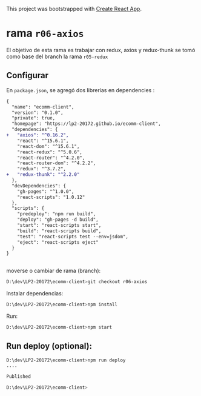 This project was bootstrapped with [Create React App](https://github.com/facebookincubator/create-react-app).

# rama `r06-axios`
El objetivo de esta rama es trabajar con redux, axios y redux-thunk
se tomó como base del branch la rama `r05-redux`

## Configurar

En `package.json`, se agregó dos librerías en dependencies :

```diff
{
  "name": "ecomm-client",
  "version": "0.1.0",
  "private": true,
  "homepage": "https://lp2-20172.github.io/ecomm-client",
  "dependencies": {
+   "axios": "^0.16.2",
    "react": "^15.6.1",
    "react-dom": "^15.6.1",
    "react-redux": "^5.0.6",
    "react-router": "^4.2.0",
    "react-router-dom": "^4.2.2",
    "redux": "^3.7.2",
+   "redux-thunk": "^2.2.0"
  },
  "devDependencies": {
    "gh-pages": "^1.0.0",
    "react-scripts": "1.0.12"
  },
  "scripts": {
    "predeploy": "npm run build",
    "deploy": "gh-pages -d build",
    "start": "react-scripts start",
    "build": "react-scripts build",
    "test": "react-scripts test --env=jsdom",
    "eject": "react-scripts eject"
  }
}
   
```


moverse o cambiar de rama (branch):
```sh
D:\dev\LP2-20172\ecomm-client>git checkout r06-axios

```


Instalar dependencias:
```sh
D:\dev\LP2-20172\ecomm-client>npm install

```


Run:
```sh
D:\dev\LP2-20172\ecomm-client>npm start

```

## Run deploy (optional):

```sh
D:\dev\LP2-20172\ecomm-client>npm run deploy
....

Published

D:\dev\LP2-20172\ecomm-client>


```




